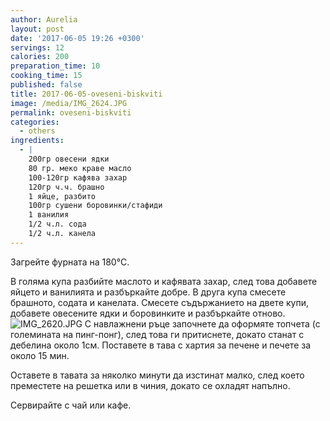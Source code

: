 ```yaml
---
author: Aurelia
layout: post
date: '2017-06-05 19:26 +0300'
servings: 12
calories: 200
preparation_time: 10
cooking_time: 15
published: false
title: 2017-06-05-oveseni-biskviti
image: /media/IMG_2624.JPG
permalink: oveseni-biskviti
categories:
  - others
ingredients:
  - |
    200гр овесени ядки
    80 гр. меко краве масло
    100-120гр кафява захар
    120гр ч.ч. брашно
    1 яйце, разбито
    100гр сушени боровинки/стафиди
    1 ванилия
    1/2 ч.л. сода
    1/2 ч.л. канела
---
```

Загрейте фурната на 180°C.

В голяма купа разбийте маслото и кафявата захар, след това добавете яйцето и ванилията и разбъркайте добре. В друга купа смесете брашното, содата и канелата. Смесете съдържанието на двете купи, добавете овесените ядки и боровинките и разбъркайте отново.
![IMG_2620.JPG]({{site.baseurl}}/media/IMG_2620.JPG)
С навлажнени ръце започнете да оформяте топчета (с големината на пинг-понг), след това ги притиснете, докато станат с дебелина около 1см. Поставете в тава с хартия за печене и печете за около 15 мин.

Оставете в тавата за няколко минути да изстинат малко, след което преместете на решетка или в чиния, докато се охладят напълно.

Сервирайте с чай или кафе.
